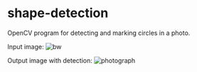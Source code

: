 # shape-detection
OpenCV program for detecting and marking circles in a photo.

Input image:
![bw](https://user-images.githubusercontent.com/89619015/132936222-b0b423e8-ac83-41a2-ba1c-283876f916c4.jpeg)

Output image with detection:
![photograph](https://user-images.githubusercontent.com/89619015/132936225-fd309ae1-590b-42df-acbb-4875ae701398.jpg)
